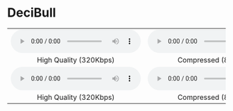 # DeciBull

<table style="text-align:center">
    <tbody>
        <tr>
            <td>
                <audio controls>
                <source src="audio/example_1_norm.wav" type="audio/mpeg">
                Your browser does not support the audio element.
                </audio>
            </td>
            <td>
                <audio controls>
                <source src="audio/example_1_low.wav" type="audio/mpeg">
                Your browser does not support the audio element.
                </audio>
            </td>
            <td>
                <audio controls>
                <source src="audio/example_1_gen.wav" type="audio/mpeg">
                Your browser does not support the audio element.
                </audio>
            </td>
        </tr>
        <tr>
            <td>High Quality (320Kbps)</td>
            <td>Compressed (8Kbps)</td>
            <td>Reconstructed (320Kbps)</td>
        </tr>
        <tr>
            <td>
                <audio controls>
                <source src="audio/example_2_norm.wav" type="audio/mpeg">
                Your browser does not support the audio element.
                </audio>
            </td>
            <td>
                <audio controls>
                <source src="audio/example_2_low.wav" type="audio/mpeg">
                Your browser does not support the audio element.
                </audio>
            </td>
            <td>
                <audio controls>
                <source src="audio/example_2_gen.wav" type="audio/mpeg">
                Your browser does not support the audio element.
                </audio>
            </td>
        </tr>
        <tr>
            <td>High Quality (320Kbps)</td>
            <td>Compressed (8Kbps)</td>
            <td>Reconstructed (320Kbps)</td>
        </tr>
    </tbody>
</table>